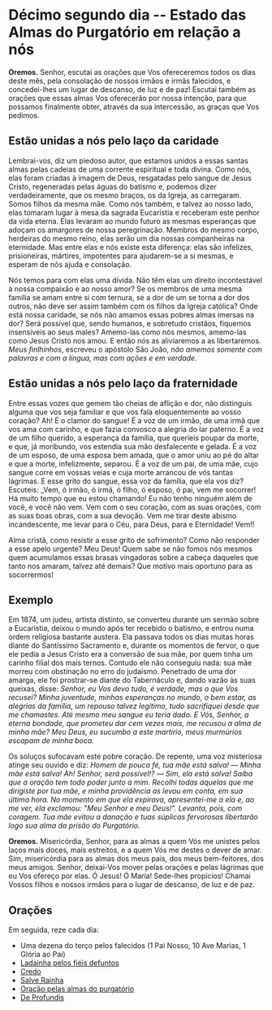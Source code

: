 # Décimo segundo dia -- Estado das Almas do Purgatório em relação a nós


**Oremos.** Senhor, escutai as orações que Vos ofereceremos todos os dias deste mês, pela consolação de nossos irmãos e irmãs falecidos, e concedei-lhes um lugar de descanso, de luz e de paz! Escutai também as orações que essas almas Vos oferecerão por nossa intenção, para que possamos finalmente obter, através da sua intercessão, as graças que Vos pedimos.


## Estão unidas a nós pelo laço da caridade

Lembrai-vos, diz um piedoso autor, que estamos unidos a essas santas almas pelas cadeias de uma corrente espiritual e toda divina. Como nós, elas foram criadas à imagem de Deus, resgatadas pelo sangue de Jesus Cristo, regeneradas pelas águas do batismo e, podemos dizer verdadeiramente, que os mesmo braços, os da Igreja, as carregaram. Somos filhos da mesma mãe. Como nós também, e talvez ao nosso lado, elas tomaram lugar à mesa da sagrada Eucaristia e receberam este penhor da vida eterna. Elas levaram ao mundo futuro as mesmas esperanças que adoçam os amargores de nossa peregrinação. Membros do mesmo corpo, herdeiras do mesmo reino, elas serão um dia nossas companheiras na eternidade. Mas entre elas e nós existe esta diferença: elas são infelizes, prisioneiras, mártires, impotentes para ajudarem-se a si mesmas, e esperam de nós ajuda e consolação. 

Nós temos para com elas uma dívida. Não têm elas um direito incontestável à nossa compaixão e ao nosso amor? Se os membros de uma mesma família se amam entre si com ternura, se a dor de um se torna a dor dos outros, não deve ser assim também com os filhos da Igreja católica? Onde está nossa caridade, se nós não amamos essas pobres almas imersas na dor? Será possível que, sendo humanos, e sobretudo cristãos, fiquemos insensíveis ao seus males? Amemo-las como nós mesmos, amemo-las como Jesus Cristo nos amou. E então nós as aliviaremos a as libertaremos. _Meus finlhinhos_, escreveu o apóstolo São João, _não amemos somente com palavras e com a língua, mas com ações e em verdade_.


## Estão unidas a nós pelo laço da fraternidade

Entre essas vozes que gemem tão cheias de aflição e dor, não distinguis alguma que vos seja familiar e que vos fala eloquentemente ao vosso coração? Ah! É o clamor do sangue! É a voz de um irmão, de uma irmã que vos ama com carinho, e que fazia convosco a alegria do lar paterno. É a voz de um filho querido, a esperança da família, que queríeis poupar da morte, e que, já moribundo, vos estendia sua mão desfalecente e gelada. É a voz de um esposo, de uma esposa bem amada, que o amor uniu ao pé do altar e que a morte, infelizmente, separou. É a voz de um pai, de uma mãe, cujo sangue corre em vossas veias e cuja morte arrancou de vós tantas lágrimas. E esse grito do sangue, essa voz da família, que ela vos diz? Escuteis: _Vem, ó irmão, ó irmã, ó filho, ó esposo, ó pai, vem me socorrer! Há muito tempo que eu estou chamando! Eu não tenho ninguém além de você, e você não vem. Vem com o seu coração, com as suas orações, com as suas boas obras, com a sua devoção. Vem me tirar deste abismo incandescente, me levar para o Céu, para Deus, para e Eternidade! Vem!! 

Alma cristã, como resistir a esse grito de sofrimento? Como não responder a esse apelo urgente? Meu Deus! Quem sabe se não fomos nós mesmos quem acumulamos essas brasas vingadoras sobre a cabeça daqueles que tanto nos amaram, talvez até demais? Que motivo mais oportuno para as socorrermos!  


## Exemplo

Em 1874, um judeu, artista distinto, se converteu durante um sermão sobre a Eucaristia, deixou o mundo após ter recebido o batismo, e entrou numa ordem religiosa bastante austera. Ela passava todos os dias muitas horas diante do Santíssimo Sacramento e, durante os momentos de fervor, o que ele pedia a Jesus Cristo era a conversão de sua mãe, por quem tinha um carinho filial dos mais ternos. Contudo ele não conseguiu nada: sua mãe morreu com obstinação no erro do judaísmo. Penetrado de uma dor amarga, ele foi prostrar-se diante do Tabernáculo e, dando vazão às suas queixas, disse: _Senhor, eu Vos devo tudo, é verdade, mas o que Vos recusei? Minha juventude, minhas esperanças no mundo, o bem estar, as alegrias da família, um repouso talvez legítimo, tudo sacrifiquei desde que me chamastes. Até mesmo meu sangue eu teria dado. E Vós, Senhor, a eterna bondade, que prometeu dar cem vezes mais, me recusou a alma de minha mãe? Meu Deus, eu sucumbo a este martírio, meus murmúrios escapam de minha boca._

Os soluços sufocavam este pobre coração. De repente, uma voz misteriosa atinge seu ouvido e diz: _Homem de pouca fé, tua mãe está salva!_ &mdash; _Minha mãe está salva! Ah! Senhor, será possível!?_ &mdash; _Sim, ela está salva! Saiba que a oração tem todo poder junto a mim. Recolhi todas aquelas que me dirigiste por tua mãe, e minha providência as levou em conta, em sua última hora. No momento em que ela expirava, apresentei-me a ela e, ao me ver, ela exclamou: "Meu Senhor e meu Deus!". Levanta, pois, com coragem. Tua mãe evitou a danação e tuas súplicas fervorosas libertarão logo sua alma da prisão do Purgatório._


**Oremos.** Misericórdia, Senhor, para as almas a quem Vós me unistes pelos laços mais doces, mais estreitos, e a quem Vós me destes o dever de amar. Sim, misericórdia para as almas dos meus pais, dos meus bem-feitores, dos meus amigos. Senhor, deixai-Vos mover pelas orações e pelas lágrimas que eu Vos ofereço por elas. Ó Jesus! Ó Maria! Sede-lhes propícios! Chamai Vossos filhos e nossos irmãos para o lugar de descanso, de luz e de paz.


## Orações 

Em seguida, reze cada dia:

- Uma dezena do terço pelos falecidos (1 Pai Nosso, 10 Ave Marias, 1 Glória ao Pai)
- [Ladainha pelos fiéis defuntos](ladainha.md)
- [Credo](credo.md)
- [Salve Rainha](salve_rainha.md)
- [Oração pelas almas do purgatório](oracao_pelas_almas.md)
- [De Profundis](de_profundis.md)
